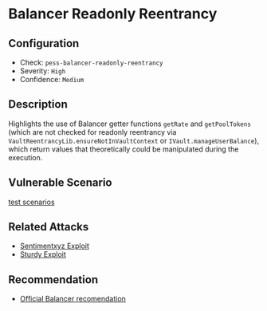 # Balancer Readonly Reentrancy

## Configuration

- Check: `pess-balancer-readonly-reentrancy`
- Severity: `High`
- Confidence: `Medium`

## Description

Highlights the use of Balancer getter functions `getRate` and `getPoolTokens` (which are not checked for readonly reentrancy via `VaultReentrancyLib.ensureNotInVaultContext` or `IVault.manageUserBalance`), which return values that theoretically could be manipulated during the execution.

## Vulnerable Scenario

[test scenarios](../../tests/balancer/readonly_reentrancy_test.sol)

## Related Attacks

- [Sentimentxyz Exploit](https://quillaudits.medium.com/decoding-sentiment-protocols-1-million-exploit-quillaudits-f36bee77d376)
- [Sturdy Exploit](https://blog.solidityscan.com/sturdy-finance-hack-analysis-bd8605cd2956)

## Recommendation

- [Official Balancer recomendation](https://docs.balancer.fi/concepts/advanced/valuing-bpt/valuing-bpt.html#on-chain-price-evaluation)
